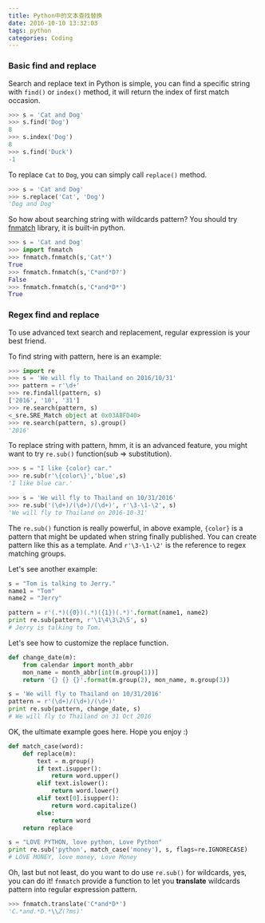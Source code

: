 ```yaml
---
title: Python中的文本查找替换
date: 2016-10-10 13:32:03
tags: python
categories: Coding
---
```


### Basic find and replace

Search and replace text in Python is simple, you can find a specific string with `find()` or `index()` method, it will return the index of first match occasion.

```python
>>> s = 'Cat and Dog'
>>> s.find('Dog')
8
>>> s.index('Dog')
8
>>> s.find('Duck')
-1
```

To replace `Cat` to `Dog`, you can simply call `replace()` method.

```python
>>> s = 'Cat and Dog'
>>> s.replace('Cat', 'Dog')
'Dog and Dog'
```

So how about searching string with wildcards pattern? You should try [fnmatch](https://docs.python.org/2/library/fnmatch.html) library, it is built-in python.

```python
>>> s = 'Cat and Dog'
>>> import fnmatch
>>> fnmatch.fnmatch(s,'Cat*')
True
>>> fnmatch.fnmatch(s,'C*and*D?')
False
>>> fnmatch.fnmatch(s,'C*and*D*')
True
```

### Regex find and replace

To use advanced text search and replacement, regular expression is your best friend.

To find string with pattern, here is an example:

```python
>>> import re
>>> s = 'We will fly to Thailand on 2016/10/31'
>>> pattern = r'\d+'
>>> re.findall(pattern, s)
['2016', '10', '31']
>>> re.search(pattern, s)
<_sre.SRE_Match object at 0x03A8FD40>
>>> re.search(pattern, s).group()
'2016'
```

To replace string with pattern, hmm, it is an advanced feature, you might want to try `re.sub()` function(sub => substitution).

```python
>>> s = "I like {color} car."
>>> re.sub(r'\{color\}','blue',s)
'I like blue car.'

>>> s = 'We will fly to Thailand on 10/31/2016'
>>> re.sub('(\d+)/(\d+)/(\d+)', r'\3-\1-\2', s)
'We will fly to Thailand on 2016-10-31'
```

The `re.sub()` function is really powerful, in above example, `{color}` is a pattern that might be updated when string finally published. You can create pattern like this as a template. And `r'\3-\1-\2'` is the reference to regex matching groups.

Let's see another example:

```python
s = "Tom is talking to Jerry."
name1 = "Tom"
name2 = "Jerry"

pattern = r'(.*)({0})(.*)({1})(.*)'.format(name1, name2)
print re.sub(pattern, r'\1\4\3\2\5', s)
# Jerry is talking to Tom.
```

Let's see how to customize the replace function.

```python
def change_date(m):
    from calendar import month_abbr
    mon_name = month_abbr[int(m.group(1))]
    return '{} {} {}'.format(m.group(2), mon_name, m.group(3))

s = 'We will fly to Thailand on 10/31/2016'
pattern = r'(\d+)/(\d+)/(\d+)'
print re.sub(pattern, change_date, s)
# We will fly to Thailand on 31 Oct 2016
```

OK, the ultimate example goes here. Hope you enjoy :)

```python
def match_case(word):
    def replace(m):
        text = m.group()
        if text.isupper():
            return word.upper()
        elif text.islower():
            return word.lower()
        elif text[0].isupper():
            return word.capitalize()
        else:
            return word
    return replace

s = "LOVE PYTHON, love python, Love Python"
print re.sub('python', match_case('money'), s, flags=re.IGNORECASE)
# LOVE MONEY, love money, Love Money
```

Oh, last but not least, do you want to do use `re.sub()` for wildcards, yes, you can do it! `fnmatch` provide a function to let you **translate** wildcards pattern into regular expression pattern.

```python
>>> fnmatch.translate('C*and*D*')
'C.*and.*D.*\\Z(?ms)'
```


